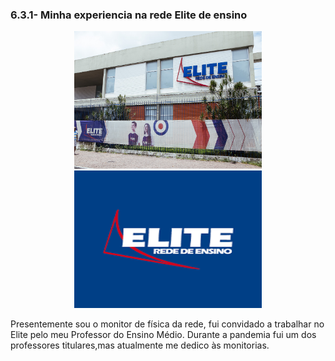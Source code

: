 ### 6.3.1- Minha experiencia na rede Elite de ensino
<center>
  
<img src="https://raw.githubusercontent.com/lramon2001/lramon2001.github.io/master/docs/media/elite.jpg" height="220px"  width="300px;"/><img src="https://raw.githubusercontent.com/lramon2001/lramon2001.github.io/master/docs/media/elite2.png" height="220px"  width="300px;"/>  
  
</center>

Presentemente sou o monitor de física da rede, fui convidado a trabalhar no Elite pelo meu Professor do Ensino Médio. Durante a pandemia fui um dos professores titulares,mas atualmente me dedico às monitorias.  
